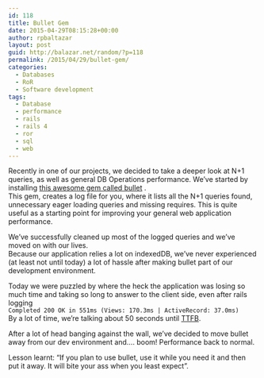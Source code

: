 ```yaml
---
id: 118
title: Bullet Gem
date: 2015-04-29T08:15:28+00:00
author: rpbaltazar
layout: post
guid: http://balazar.net/random/?p=118
permalink: /2015/04/29/bullet-gem/
categories:
  - Databases
  - RoR
  - Software development
tags:
  - Database
  - performance
  - rails
  - rails 4
  - ror
  - sql
  - web
---
```

Recently in one of our projects, we decided to take a deeper look at N+1 queries, as well as general DB Operations performance. We&#8217;ve started by installing [this awesome gem called bullet](https://github.com/flyerhzm/bullet) .  
This gem, creates a log file for you, where it lists all the N+1 queries found, unnecessary eager loading queries and missing requires. This is quite useful as a starting point for improving your general web application performance.

We&#8217;ve successfully cleaned up most of the logged queries and we&#8217;ve moved on with our lives.  
Because our application relies a lot on indexedDB, we&#8217;ve never experienced (at least not until today) a lot of hassle after making bullet part of our development environment.  
<!--more-->

Today we were puzzled by where the heck the application was losing so much time and taking so long to answer to the client side, even after rails logging  
`Completed 200 OK in 551ms (Views: 170.3ms | ActiveRecord: 37.0ms)`  
By a lot of time, we&#8217;re talking about 50 seconds until [TTFB](http://en.wikipedia.org/wiki/Time_To_First_Byte).

After a lot of head banging against the wall, we&#8217;ve decided to move bullet away from our dev environment and&#8230;. boom! Performance back to normal.

Lesson learnt: &#8220;If you plan to use bullet, use it while you need it and then put it away. It will bite your ass when you least expect&#8221;.